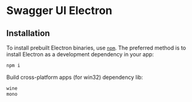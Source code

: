 # Swagger UI Electron

## Installation

To install prebuilt Electron binaries, use [`npm`](https://docs.npmjs.com/).
The preferred method is to install Electron as a development dependency in your
app:

```sh
npm i
```

Build cross-platform apps (for win32) dependency lib:

```txt
wine
mono
```
